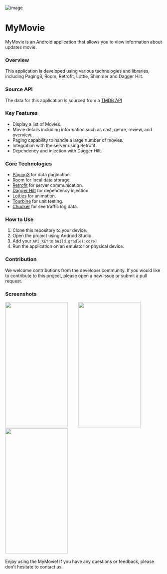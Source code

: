 
![image](https://github.com/tiofani03/my-movie/assets/43690617/a276770e-def5-45fb-9fcc-4473fdf1976a)

# MyMovie
MyMovie is an Android application that allows you to view information about updates movie.


### Overview
This application is developed using various technologies and libraries, including Paging3, Room, Retrofit, Lottie, Shimmer and Dagger Hilt.

### Source API
The data for this application is sourced from a [TMDB API](https://developer.themoviedb.org/docs/getting-started) 

### Key Features
- Display a list of Movies.
- Movie details including information such as cast, genre, review, and overview.
- Paging capability to handle a large number of movies.
- Integration with the server using Retrofit.
- Dependency and injection with Dagger Hilt.

### Core Technologies
- [Paging3](https://developer.android.com/topic/libraries/architecture/paging/v3-overview) for data pagination.
- [Room](https://developer.android.com/jetpack/androidx/releases/room) for local data storage.
- [Retrofit](https://square.github.io/retrofit/) for server communication.
- [Dagger Hilt](https://dagger.dev/hilt/) for dependency injection.
- [Lotties](https://lottiefiles.com/) for animation.
- [Tourbine](https://github.com/cashapp/turbine) for unit testing.
- [Chucker](https://github.com/ChuckerTeam/chucker) for see traffic log data.

### How to Use
1. Clone this repository to your device.
2. Open the project using Android Studio.
3. Add your `API_KEY` to `build.gradle(:core)`
4. Run the application on an emulator or physical device.


   
### Contribution
We welcome contributions from the developer community. If you would like to contribute to this project, please open a new issue or submit a pull request.

### Screenshots
<img src="https://github.com/tiofani03/my-movie/assets/43690617/e2ccac49-42ff-4728-94e2-1f8112688e26" width="200" height="400" style="margin-right: 30px;"/> 
<img src="https://github.com/tiofani03/my-movie/assets/43690617/d04786a1-2960-4c32-937a-7beec619d076" width="200" height="400" style="margin-right: 30px;"/> 
<img src="https://github.com/tiofani03/my-movie/assets/43690617/dbf26c68-e166-4275-9efd-ba3fe31dd4b8" width="200" height="400" style="margin-right: 10px;"/> 
<br>
<br>
Enjoy using the MyMovie! If you have any questions or feedback, please don't hesitate to contact us.
